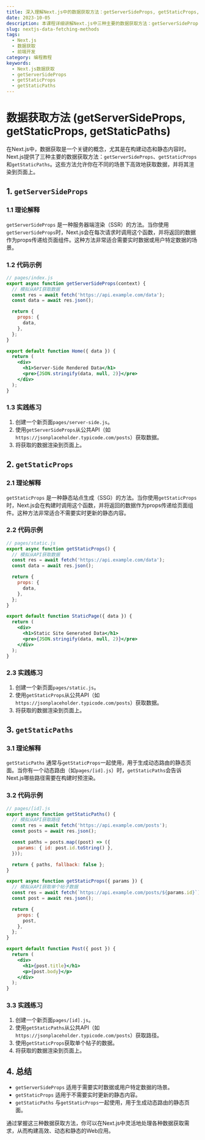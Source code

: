 ```yaml
---
title: 深入理解Next.js中的数据获取方法：getServerSideProps, getStaticProps, getStaticPaths
date: 2023-10-05
description: 本课程详细讲解Next.js中三种主要的数据获取方法：getServerSideProps、getStaticProps和getStaticPaths，帮助你掌握如何在不同场景下高效地获取和渲染数据。
slug: nextjs-data-fetching-methods
tags:
  - Next.js
  - 数据获取
  - 前端开发
category: 编程教程
keywords:
  - Next.js数据获取
  - getServerSideProps
  - getStaticProps
  - getStaticPaths
---
```


# 数据获取方法 (getServerSideProps, getStaticProps, getStaticPaths)

在Next.js中，数据获取是一个关键的概念，尤其是在构建动态和静态内容时。Next.js提供了三种主要的数据获取方法：`getServerSideProps`、`getStaticProps`和`getStaticPaths`。这些方法允许你在不同的场景下高效地获取数据，并将其渲染到页面上。

## 1. `getServerSideProps`

### 1.1 理论解释

`getServerSideProps` 是一种服务器端渲染（SSR）的方法。当你使用`getServerSideProps`时，Next.js会在每次请求时调用这个函数，并将返回的数据作为props传递给页面组件。这种方法非常适合需要实时数据或用户特定数据的场景。

### 1.2 代码示例

```jsx
// pages/index.js
export async function getServerSideProps(context) {
  // 模拟从API获取数据
  const res = await fetch('https://api.example.com/data');
  const data = await res.json();

  return {
    props: {
      data,
    },
  };
}

export default function Home({ data }) {
  return (
    <div>
      <h1>Server-Side Rendered Data</h1>
      <pre>{JSON.stringify(data, null, 2)}</pre>
    </div>
  );
}
```

### 1.3 实践练习

1. 创建一个新页面`pages/server-side.js`。
2. 使用`getServerSideProps`从公共API（如`https://jsonplaceholder.typicode.com/posts`）获取数据。
3. 将获取的数据渲染到页面上。

## 2. `getStaticProps`

### 2.1 理论解释

`getStaticProps` 是一种静态站点生成（SSG）的方法。当你使用`getStaticProps`时，Next.js会在构建时调用这个函数，并将返回的数据作为props传递给页面组件。这种方法非常适合不需要实时更新的静态内容。

### 2.2 代码示例

```jsx
// pages/static.js
export async function getStaticProps() {
  // 模拟从API获取数据
  const res = await fetch('https://api.example.com/data');
  const data = await res.json();

  return {
    props: {
      data,
    },
  };
}

export default function StaticPage({ data }) {
  return (
    <div>
      <h1>Static Site Generated Data</h1>
      <pre>{JSON.stringify(data, null, 2)}</pre>
    </div>
  );
}
```

### 2.3 实践练习

1. 创建一个新页面`pages/static.js`。
2. 使用`getStaticProps`从公共API（如`https://jsonplaceholder.typicode.com/posts`）获取数据。
3. 将获取的数据渲染到页面上。

## 3. `getStaticPaths`

### 3.1 理论解释

`getStaticPaths` 通常与`getStaticProps`一起使用，用于生成动态路由的静态页面。当你有一个动态路由（如`pages/[id].js`）时，`getStaticPaths`会告诉Next.js哪些路径需要在构建时预渲染。

### 3.2 代码示例

```jsx
// pages/[id].js
export async function getStaticPaths() {
  // 模拟从API获取路径
  const res = await fetch('https://api.example.com/posts');
  const posts = await res.json();

  const paths = posts.map((post) => ({
    params: { id: post.id.toString() },
  }));

  return { paths, fallback: false };
}

export async function getStaticProps({ params }) {
  // 模拟从API获取单个帖子数据
  const res = await fetch(`https://api.example.com/posts/${params.id}`);
  const post = await res.json();

  return {
    props: {
      post,
    },
  };
}

export default function Post({ post }) {
  return (
    <div>
      <h1>{post.title}</h1>
      <p>{post.body}</p>
    </div>
  );
}
```

### 3.3 实践练习

1. 创建一个新页面`pages/[id].js`。
2. 使用`getStaticPaths`从公共API（如`https://jsonplaceholder.typicode.com/posts`）获取路径。
3. 使用`getStaticProps`获取单个帖子的数据。
4. 将获取的数据渲染到页面上。

## 4. 总结

- `getServerSideProps` 适用于需要实时数据或用户特定数据的场景。
- `getStaticProps` 适用于不需要实时更新的静态内容。
- `getStaticPaths` 与`getStaticProps`一起使用，用于生成动态路由的静态页面。

通过掌握这三种数据获取方法，你可以在Next.js中灵活地处理各种数据获取需求，从而构建高效、动态和静态的Web应用。